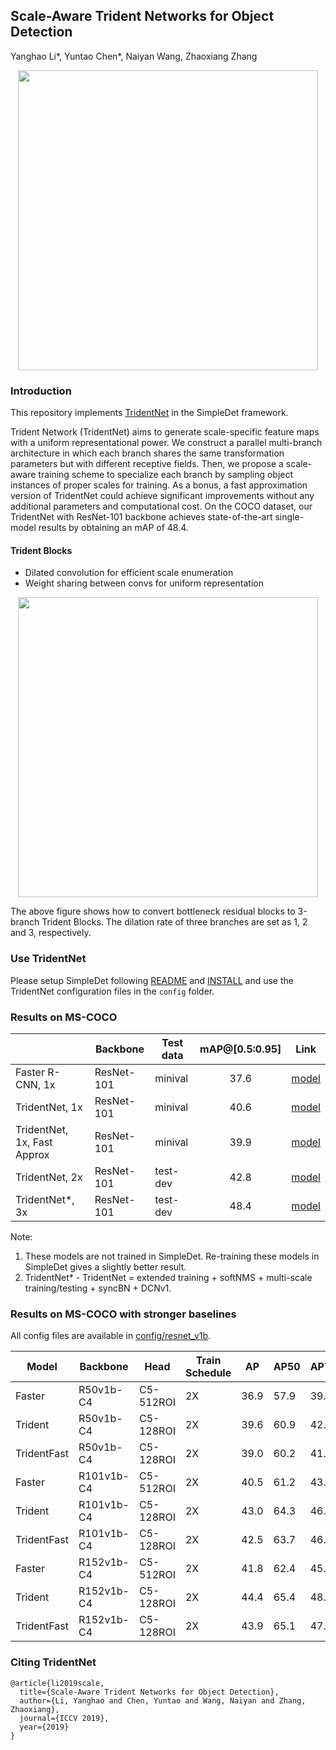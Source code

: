 ## Scale-Aware Trident Networks for Object Detection

Yanghao Li\*, Yuntao Chen\*, Naiyan Wang, Zhaoxiang Zhang

<p align="center"> <img src="../../doc/image/trident_block.png" width="480"> </p>

### Introduction

This repository implements [TridentNet](https://arxiv.org/abs/1901.01892) in the SimpleDet framework. 

Trident Network (TridentNet) aims to generate scale-specific feature maps with a uniform representational power. We construct a parallel multi-branch architecture in which each branch shares the same transformation parameters but with different receptive fields. Then, we propose a scale-aware training scheme to specialize each branch by sampling object instances of proper scales for training. As a bonus, a fast approximation version of TridentNet could achieve significant improvements without any additional parameters and computational cost. On the COCO dataset, our TridentNet with ResNet-101 backbone achieves state-of-the-art single-model results by obtaining an mAP of 48.4.

#### Trident Blocks

- Dilated convolution for efficient scale enumeration
- Weight sharing between convs for uniform representation

<p align="center"> <img src="../../doc/image/trident_block_details.png" width="480"> </p>

The above figure shows how to convert bottleneck residual blocks to 3-branch Trident Blocks. The dilation rate of three branches are set as 1, 2 and 3, respectively.

### Use TridentNet

Please setup SimpleDet following [README](../../README.md) and [INSTALL](../../doc/INSTALL.md) and use the TridentNet configuration files in the `config` folder.

### Results on MS-COCO

|                             | Backbone   | Test data | mAP@[0.5:0.95] | Link |
| --------------------------- | ---------- | --------- | :------------: | -----|
| Faster R-CNN, 1x            | ResNet-101 | minival   |      37.6      |[model](https://1dv.alarge.space/faster_r101v2c4_c5_256roi_1x.zip)|
| TridentNet, 1x              | ResNet-101 | minival   |      40.6      |[model](https://1dv.alarge.space/tridentnet_r101v2c4_c5_1x.zip)|
| TridentNet, 1x, Fast Approx | ResNet-101 | minival   |      39.9      |[model](https://1dv.alarge.space/tridentnet_r101v2c4_c5_fastapprox_1x.zip)|
| TridentNet, 2x              | ResNet-101 | test-dev  |      42.8      |[model](https://1dv.alarge.space/tridentnet_r101v2c4_c5_addminival_2x.zip)|
| TridentNet*, 3x             | ResNet-101 | test-dev  |      48.4      |[model](https://1dv.alarge.space/tridentnet_r101v2c4_c5_multiscale_addminival_3x_fp16.zip)|

Note: 
1. These models are not trained in SimpleDet. Re-training these models in SimpleDet gives a slightly better result.
2. TridentNet* - TridentNet = extended training + softNMS + multi-scale training/testing + syncBN + DCNv1.

### Results on MS-COCO with stronger baselines
All config files are available in [config/resnet_v1b](../../config/resnet_v1b).

|Model|Backbone|Head|Train Schedule|AP|AP50|AP75|APs|APm|APl|
|-----|--------|----|--------------|--|----|----|---|---|---|
|Faster|R50v1b-C4|C5-512ROI|2X|36.9|57.9|39.3|19.9|41.4|50.2|
|Trident|R50v1b-C4|C5-128ROI|2X|39.6|60.9|42.9|22.5|44.5|53.9|
|TridentFast|R50v1b-C4|C5-128ROI|2X|39.0|60.2|41.8|20.8|43.6|53.8|
|Faster|R101v1b-C4|C5-512ROI|2X|40.5|61.2|43.8|22.5|44.8|55.4|
|Trident|R101v1b-C4|C5-128ROI|2X|43.0|64.3|46.3|25.3|47.9|58.4|
|TridentFast|R101v1b-C4|C5-128ROI|2X|42.5|63.7|46.0|23.3|46.7|59.3|
|Faster|R152v1b-C4|C5-512ROI|2X|41.8|62.4|45.2|23.2|46.0|56.9|
|Trident|R152v1b-C4|C5-128ROI|2X|44.4|65.4|48.3|26.4|49.4|59.6|
|TridentFast|R152v1b-C4|C5-128ROI|2X|43.9|65.1|47.0|25.1|48.1|60.4|

### Citing TridentNet

```
@article{li2019scale,
  title={Scale-Aware Trident Networks for Object Detection},
  author={Li, Yanghao and Chen, Yuntao and Wang, Naiyan and Zhang, Zhaoxiang},
  journal={ICCV 2019},
  year={2019}
}
```
